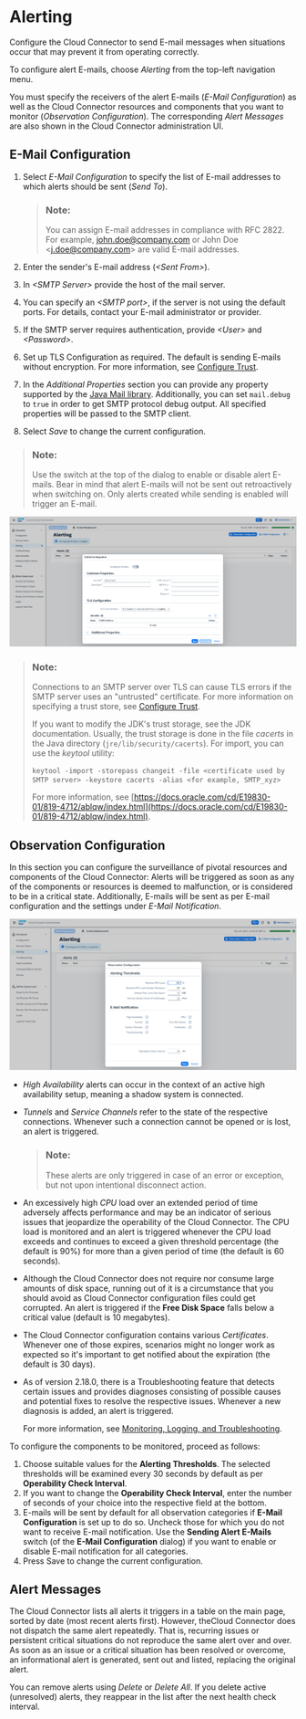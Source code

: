 <!-- loio87bffd934192418bbb866aedd1442ad8 -->

# Alerting

Configure the Cloud Connector to send E-mail messages when situations occur that may prevent it from operating correctly.

To configure alert E-mails, choose *Alerting* from the top-left navigation menu.

You must specify the receivers of the alert E-mails \(*E-Mail Configuration*\) as well as the Cloud Connector resources and components that you want to monitor \(*Observation Configuration*\). The corresponding *Alert Messages* are also shown in the Cloud Connector administration UI.



## E-Mail Configuration

1.  Select *E-Mail Configuration* to specify the list of E-mail addresses to which alerts should be sent \(*Send To*\).

    > ### Note:  
    > You can assign E-mail addresses in compliance with RFC 2822. For example, john.doe@company.com or John Doe <j.doe@company.com\> are valid E-mail addresses.

2.  Enter the sender's E-mail address \(*<Sent From\>*\).
3.  In *<SMTP Server\>* provide the host of the mail server.
4.  You can specify an *<SMTP port\>*, if the server is not using the default ports. For details, contact your E-mail administrator or provider.
5.  If the SMTP server requires authentication, provide *<User\>* and *<Password\>*.
6.  Set up TLS Configuration as required. The default is sending E-mails without encryption. For more information, see [Configure Trust](configure-trust-13bfb28.md).
7.  In the *Additional Properties* section you can provide any property supported by the [Java Mail library](https://javaee.github.io/javamail/docs/api/com/sun/mail/smtp/package-summary.html). Additionally, you can set `mail.debug` to `true` in order to get SMTP protocol debug output. All specified properties will be passed to the SMTP client.
8.  Select *Save* to change the current configuration.

> ### Note:  
> Use the switch at the top of the dialog to enable or disable alert E-mails. Bear in mind that alert E-mails will not be sent out retroactively when switching on. Only alerts created while sending is enabled will trigger an E-mail.

![](images/SCC_Alerting_-_Email_0c3698f.png)

> ### Note:  
> Connections to an SMTP server over TLS can cause TLS errors if the SMTP server uses an "untrusted" certificate. For more information on specifying a trust store, see [Configure Trust](configure-trust-13bfb28.md).
> 
> If you want to modify the JDK's trust storage, see the JDK documentation. Usually, the trust storage is done in the file *cacerts* in the Java directory \(`jre/lib/security/cacerts`\). For import, you can use the *keytool* utility:
> 
> ```
> keytool -import -storepass changeit -file <certificate used by SMTP server> -keystore cacerts -alias <for example, SMTP_xyz> 
> ```
> 
> For more information, see [https://docs.oracle.com/cd/E19830-01/819-4712/ablqw/index.html](https://docs.oracle.com/cd/E19830-01/819-4712/ablqw/index.html).



## Observation Configuration

In this section you can configure the surveillance of pivotal resources and components of the Cloud Connector: Alerts will be triggered as soon as any of the components or resources is deemed to malfunction, or is considered to be in a critical state. Additionally, E-mails will be sent as per E-mail configuration and the settings under *E-Mail Notification*.

![](images/SCC_Alerting_-_Observation_778f439.png)

-   *High Availability* alerts can occur in the context of an active high availability setup, meaning a shadow system is connected.
-   *Tunnels* and *Service Channels* refer to the state of the respective connections. Whenever such a connection cannot be opened or is lost, an alert is triggered.

    > ### Note:  
    > These alerts are only triggered in case of an error or exception, but not upon intentional disconnect action.

-   An excessively high *CPU* load over an extended period of time adversely affects performance and may be an indicator of serious issues that jeopardize the operability of the Cloud Connector. The CPU load is monitored and an alert is triggered whenever the CPU load exceeds and continues to exceed a given threshold percentage \(the default is 90%\) for more than a given period of time \(the default is 60 seconds\).
-   Although the Cloud Connector does not require nor consume large amounts of disk space, running out of it is a circumstance that you should avoid as Cloud Connector configuration files could get corrupted. An alert is triggered if the **Free Disk Space** falls below a critical value \(default is 10 megabytes\).
-   The Cloud Connector configuration contains various *Certificates*. Whenever one of those expires, scenarios might no longer work as expected so it's important to get notified about the expiration \(the default is 30 days\).
-   As of version 2.18.0, there is a Troubleshooting feature that detects certain issues and provides diagnoses consisting of possible causes and potential fixes to resolve the respective issues. Whenever a new diagnosis is added, an alert is triggered.

    For more information, see [Monitoring, Logging, and Troubleshooting](monitoring-logging-and-troubleshooting-e7df7f1.md).


To configure the components to be monitored, proceed as follows:

1.  Choose suitable values for the **Alerting Thresholds**. The selected thresholds will be examined every 30 seconds by default as per **Operability Check Interval**.
2.  If you want to change the **Operability Check Interval**, enter the number of seconds of your choice into the respective field at the bottom.
3.  E-mails will be sent by default for all observation categories if **E-Mail Configuration** is set up to do so. Uncheck those for which you do not want to receive E-mail notification. Use the **Sending Alert E-Mails** switch \(of the **E-Mail Configuration** dialog\) if you want to enable or disable E-mail notification for all categories.
4.  Press Save to change the current configuration.



## Alert Messages

The Cloud Connector lists all alerts it triggers in a table on the main page, sorted by date \(most recent alerts first\). However, theCloud Connector does not dispatch the same alert repeatedly. That is, recurring issues or persistent critical situations do not reproduce the same alert over and over. As soon as an issue or a critical situation has been resolved or overcome, an informational alert is generated, sent out and listed, replacing the original alert.

You can remove alerts using *Delete* or *Delete All*. If you delete active \(unresolved\) alerts, they reappear in the list after the next health check interval.

